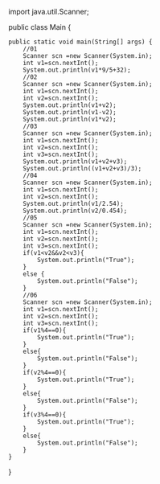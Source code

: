 import java.util.Scanner;

public class Main {

    public static void main(String[] args) {
        //01
        Scanner scn =new Scanner(System.in);
        int v1=scn.nextInt();
        System.out.println(v1*9/5+32);
        //02
        Scanner scn =new Scanner(System.in);
        int v1=scn.nextInt();
        int v2=scn.nextInt();
        System.out.println(v1+v2);
        System.out.println(v1-v2);
        System.out.println(v1*v2);
        //03
        Scanner scn =new Scanner(System.in);
        int v1=scn.nextInt();
        int v2=scn.nextInt();
        int v3=scn.nextInt();
        System.out.println(v1+v2+v3);
        System.out.println((v1+v2+v3)/3);
        //04
        Scanner scn =new Scanner(System.in);
        int v1=scn.nextInt();
        int v2=scn.nextInt();
        System.out.println(v1/2.54);
        System.out.println(v2/0.454);
        //05
        Scanner scn =new Scanner(System.in);
        int v1=scn.nextInt();
        int v2=scn.nextInt();
        int v3=scn.nextInt();
        if(v1<v2&&v2<v3){
            System.out.println("True");
        }
        else {
            System.out.println("False");
        }
        //06
        Scanner scn =new Scanner(System.in);
        int v1=scn.nextInt();
        int v2=scn.nextInt();
        int v3=scn.nextInt();
        if(v1%4==0){
            System.out.println("True");
        }
        else{
            System.out.println("False");
        }
        if(v2%4==0){
            System.out.println("True");
        }
        else{
            System.out.println("False");
        }
        if(v3%4==0){
            System.out.println("True");
        }
        else{
            System.out.println("False");
        }
    }
}
